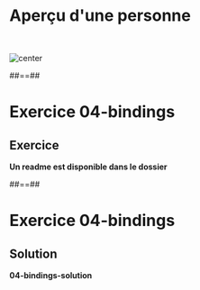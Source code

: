 <!-- .slide: class="sfeir-basic-slide" -->
# Aperçu d'une personne
<br>

![center](assets/images/school/data-binding-template/display_one_person.png)

##==##

<!-- .slide: class="exercice" -->
# Exercice 04-bindings
## Exercice

**Un readme est disponible dans le dossier**
<!-- .element: class="full-center"-->


##==##

<!-- .slide: class="exercice" -->
# Exercice 04-bindings 
## Solution
**04-bindings-solution**
<!-- .element: class="full-center" -->
